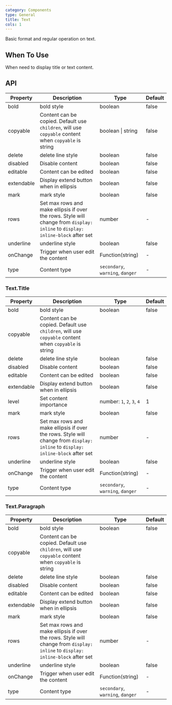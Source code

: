```yaml
---
category: Components
type: General
title: Text
cols: 1
---
```


Basic format and regular operation on text.

## When To Use

When need to display title or text content.

## API

| Property | Description | Type | Default |
| -------- | ----------- | ---- | ------- |
| bold | bold style | boolean | false |
| copyable | Content can be copied. Default use `children`, will use `copyable` content when `copyable` is string | boolean \| string | false |
| delete | delete line style | boolean | false |
| disabled | Disable content | boolean | false |
| editable | Content can be edited  | boolean | false |
| extendable | Display extend button when in ellipsis | boolean | false |
| mark | mark style | boolean | false |
| rows | Set max rows and make ellipsis if over the rows. Style will change from `display: inline` to `display: inline-block` after set | number | - |
| underline | underline style | boolean | false |
| onChange | Trigger when user edit the content | Function(string) | - |
| type | Content type | `secondary`, `warning`, `danger` | - |

### Text.Title

| Property | Description | Type | Default |
| -------- | ----------- | ---- | ------- |
| bold | bold style | boolean | false |
| copyable | Content can be copied. Default use `children`, will use `copyable` content when `copyable` is string | 
| delete | delete line style | boolean | false |
| disabled | Disable content | boolean | false |
| editable | Content can be edited  | boolean | false |
| extendable | Display extend button when in ellipsis | boolean | false |
| level | Set content importance | number: `1`, `2`, `3`, `4` | 1 |
| mark | mark style | boolean | false |
| rows | Set max rows and make ellipsis if over the rows. Style will change from `display: inline` to `display: inline-block` after set | number | - |
| underline | underline style | boolean | false |
| onChange | Trigger when user edit the content | Function(string) | - |
| type | Content type | `secondary`, `warning`, `danger` | - |

### Text.Paragraph

| Property | Description | Type | Default |
| -------- | ----------- | ---- | ------- |
| bold | bold style | boolean | false |
| copyable | Content can be copied. Default use `children`, will use `copyable` content when `copyable` is string | 
| delete | delete line style | boolean | false |
| disabled | Disable content | boolean | false |
| editable | Content can be edited  | boolean | false |
| extendable | Display extend button when in ellipsis | boolean | false |
| mark | mark style | boolean | false |
| rows | Set max rows and make ellipsis if over the rows. Style will change from `display: inline` to `display: inline-block` after set | number | - |
| underline | underline style | boolean | false |
| onChange | Trigger when user edit the content | Function(string) | - |
| type | Content type | `secondary`, `warning`, `danger` | - |
